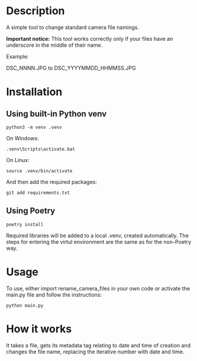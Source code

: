 # Description 
A simple tool to change standard camera file namings.

<b>Important notice:</b> This tool works correctly only if your files have an underscore in the middle of their name.

Example:

DSC_NNNN.JPG to DSC_YYYYMMDD_HHMMSS.JPG

# Installation

## Using built-in Python venv
```
python3 -m venv .venv
```
On Windows:
```
.venv\Scripts\activate.bat
```
On Linux:
```
source .venv/bin/activate
```
And then add the required packages:
```
git add requirements.txt
```
## Using Poetry
```
poetry install
```
Required libraries will be added to a local .venv, created automatically. The steps for entering the virtul environment are the same as for the non-Poetry way.

# Usage

To use, either import rename_camera_files in your own code or activate the main.py file and follow the instructions:
```
python main.py
```
# How it works

It takes a file, gets its metadata tag relating to date and time of creation and changes the file name, replacing the iterative number with date and time.
